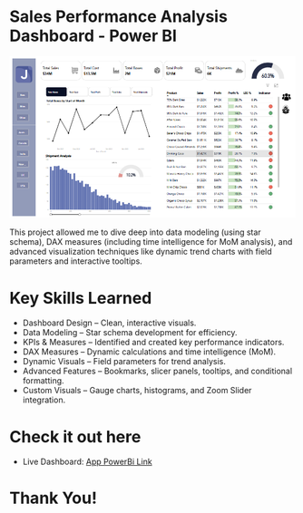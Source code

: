 # Sales Performance Analysis Dashboard - Power BI 

![Dashboard Picure](Dashboard-Picture.png)

This project allowed me to dive deep into data modeling (using star schema), DAX measures (including time intelligence for MoM analysis), and advanced visualization techniques like dynamic trend charts with field parameters and interactive tooltips. 

# Key Skills Learned

* Dashboard Design – Clean, interactive visuals.
* Data Modeling – Star schema development for efficiency.
* KPIs & Measures – Identified and created key performance indicators.
* DAX Measures – Dynamic calculations and time intelligence (MoM).
* Dynamic Visuals – Field parameters for trend analysis.
* Advanced Features – Bookmarks, slicer panels, tooltips, and conditional formatting.
* Custom Visuals – Gauge charts, histograms, and Zoom Slider integration.

# Check it out here

* Live Dashboard: [App PowerBi Link](https://bit.ly/3Pee209)

# Thank You! 
